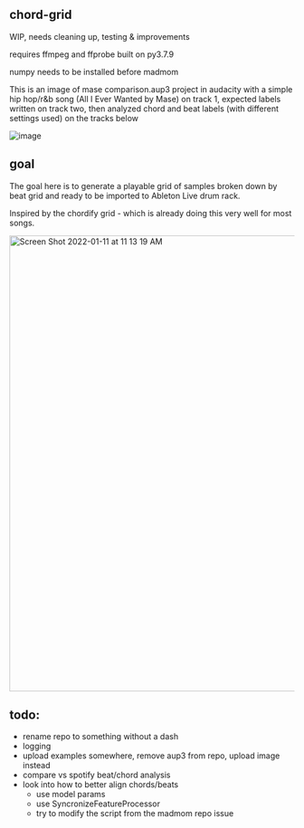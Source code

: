 chord-grid
----------


WIP, needs cleaning up, testing & improvements

requires ffmpeg and ffprobe built on py3.7.9

numpy needs to be installed before madmom

This is an image of mase comparison.aup3 project in audacity with a simple hip hop/r&b song (All I Ever Wanted by Mase) on track 1, 
expected labels written on track two, then analyzed chord and beat labels (with different settings used) on the tracks below

![image](https://user-images.githubusercontent.com/2433319/201976323-958a079c-e2d9-4e17-b01e-2c4257a10439.png)


goal
----

The goal here is to generate a playable grid of samples broken down by beat grid
and ready to be imported to Ableton Live drum rack.

Inspired by the chordify grid - which is already doing this very well for most
songs.

<img width="806" alt="Screen Shot 2022-01-11 at 11 13 19 AM" src="https://user-images.githubusercontent.com/2433319/148979518-16b0d8eb-d979-4256-b1c4-fa3abe1af7fc.png">


todo:
----
- rename repo to something without a dash
- logging
- upload examples somewhere, remove aup3 from repo, upload image instead
- compare vs spotify beat/chord analysis
- look into how to better align chords/beats
    - use model params
    - use SyncronizeFeatureProcessor
    - try to modify the script from the madmom repo issue
